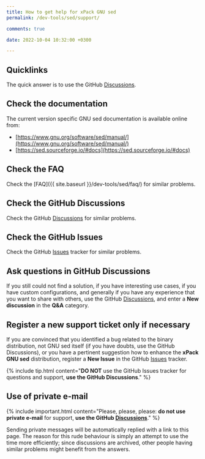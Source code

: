 ```yaml
---
title: How to get help for xPack GNU sed
permalink: /dev-tools/sed/support/

comments: true

date: 2022-10-04 10:32:00 +0300

---
```


## Quicklinks

The quick answer is to use the GitHub
[Discussions](https://github.com/xpack-dev-tools/sed-xpack/discussions/).

## Check the documentation

The current version specific GNU sed documentation is available online from:

- [https://www.gnu.org/software/sed/manual/](https://www.gnu.org/software/sed/manual/)
- [https://sed.sourceforge.io/#docs](https://sed.sourceforge.io/#docs)

## Check the FAQ

Check the [FAQ]({{ site.baseurl }}/dev-tools/sed/faq/)
for similar problems.

## Check the GitHub Discussions

Check the GitHub [Discussions](https://github.com/xpack-dev-tools/sed-xpack/discussions/) for
similar problems.

## Check the GitHub Issues

Check the GitHub
[Issues](https://github.com/xpack-dev-tools/sed-xpack/issues/)
tracker for similar problems.

## Ask questions in GitHub Discussions

If you still could not find a solution, if you have interesting use
cases, if you have custom configurations, and generally if you have
any experience that you want to share with others, use the GitHub
[Discussions](https://github.com/xpack-dev-tools/sed-xpack/discussions/),
and enter a **New discussion** in the **Q&A** category.

## Register a new support ticket only if necessary

If you are convinced that you identified a bug related to the binary
distribution, not GNU sed itself (if you have doubts, use the GitHub Discussions),
or you have a pertinent suggestion how to enhance the **xPack GNU sed**
distribution, register a **New Issue** in the GitHub
[Issues](https://github.com/xpack-dev-tools/sed-xpack/issues/)
tracker.

{% include tip.html content="**DO NOT** use the GitHub Issues tracker
for questions and support, **use the GitHub Discussions**." %}

## Use of private e-mail

{% include important.html content="Please, please, please: **do not use
private e-mail** for support, **use the GitHub
[Discussions](https://github.com/xpack-dev-tools/sed-xpack/discussions/)**." %}

Sending private messages will be automatically replied with
a link to this page.
The reason for this rude behaviour is simply an attempt to use
the time more efficiently; since discussions are archived, other people
having similar problems might benefit from the answers.
